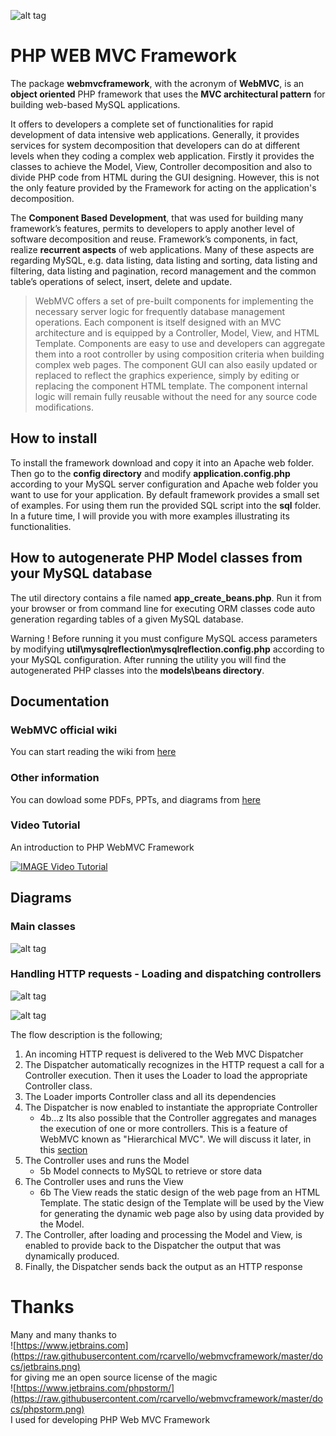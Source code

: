 ![alt tag](https://raw.githubusercontent.com/rcarvello/webmvcframework/master/docs/webmvclogo.png)
# PHP WEB MVC Framework
The package **webmvcframework**, with the acronym of **WebMVC**, is an **object oriented** PHP framework that uses the **MVC architectural  pattern** for building web-based MySQL applications.

It offers to developers a complete set of functionalities for rapid development of data intensive web applications. Generally, it provides services for system decomposition that developers can do at different levels when they coding a complex web application. Firstly it provides the classes to achieve the Model, View, Controller decomposition and also to divide PHP code from HTML during the GUI designing. However, this is not the only feature provided by the Framework for acting on the application's decomposition.

The **Component Based Development**, that was used for building many framework’s features, permits to developers to apply another level of software decomposition and reuse. Framework’s components, in fact, realize **recurrent aspects** of web applications. Many of these aspects are regarding MySQL, e.g. data listing, data listing and sorting, data listing and filtering, data listing and pagination, record management and the common table’s operations of select, insert, delete and update. 

> WebMVC offers a set of pre-built components for implementing the necessary server logic for frequently database management operations. Each component is itself designed with an MVC architecture and is equipped by a Controller, Model, View, and HTML Template. 
Components are easy to use and developers can aggregate them into a root controller by using composition criteria when building complex web pages. 
The component GUI can also easily updated or replaced to reflect the graphics experience, simply by editing or replacing the component  HTML template. The component internal logic will remain fully reusable without the need for any source code modifications.

## How to install
To install the framework download and copy it into an Apache web folder. Then go to the **config directory** and modify **application.config.php** according to your MySQL server configuration and Apache web folder you want to use for your application.
By default framework provides a small set  of examples. For using them run the provided SQL script into the **sql** folder.
In a future time, I will provide you with more examples illustrating its functionalities.  

## How to autogenerate PHP Model classes from your MySQL database
The util directory contains a file named **app_create_beans.php**.
Run it from your browser or from command line for executing ORM classes code auto generation regarding tables of a given MySQL database.

Warning !
Before running it you must configure MySQL access parameters by modifying **util\mysqlreflection\mysqlreflection.config.php** according to your MySQL configuration.
After running the utility you will find the autogenerated PHP classes into the **models\beans directory**.

## Documentation

###  WebMVC official wiki
You can start reading the wiki from [here](https://github.com/rcarvello/webmvcframework/wiki)

### Other information
You can dowload some PDFs, PPTs, and diagrams from [here](https://github.com/rcarvello/webmvcframework/tree/master/docs)

### Video Tutorial
An introduction to PHP WebMVC Framework   

[![IMAGE Video Tutorial](https://i.ytimg.com/vi/7zJFXLd4rk8/hqdefault.jpg?custom=true&w=196&h=220&stc=true&jpg444=true&jpgq=90&sp=67&sigh=5Dym90YTR05kyX82Kg8gW9VseUk)](https://www.youtube.com/watch?v=7zJFXLd4rk8&t=37s)

## Diagrams

### Main classes
![alt tag](https://raw.githubusercontent.com/rcarvello/webmvcframework/master/docs/framework.png)

### Handling HTTP requests - Loading and dispatching controllers
![alt tag](https://raw.githubusercontent.com/rcarvello/webmvcframework/master/docs/Dispatch%20and%20Create%20MVC%20Instance.png)


![alt tag](https://raw.githubusercontent.com/rcarvello/webmvcframework/master/docs/wiki_resource/WebMVCRequestHandling.png)

The flow description is the following;
1. An incoming HTTP request is delivered to the Web MVC Dispatcher 
2. The Dispatcher automatically recognizes in the HTTP request a call for a Controller execution. Then it uses the Loader to load the appropriate Controller class.
3. The Loader imports Controller class and all its dependencies
4. The Dispatcher is now enabled to instantiate the appropriate Controller
   * 4b...z Its also possible that the Controller aggregates and manages the execution of one or more controllers. This is a feature of WebMVC known as "Hierarchical MVC". We will discuss it later,  in this [section](https://github.com/rcarvello/webmvcframework/wiki/Content-based-decomposition)
5. The Controller uses and runs the Model
   * 5b Model connects to MySQL to retrieve or store data
6. The Controller uses and runs the View
   * 6b The View reads the static design of the web page from an HTML Template. The static design of the Template will be used by the View for generating the dynamic web page also by using data provided by the Model.
7. The Controller, after loading and processing the Model and View, is enabled to provide back to the Dispatcher the output that was dynamically produced.
8. Finally, the Dispatcher sends back the output as an HTTP response

# Thanks
Many and many thanks to    
![https://www.jetbrains.com](https://raw.githubusercontent.com/rcarvello/webmvcframework/master/docs/jetbrains.png)  
for giving me an open source license of the magic    
![https://www.jetbrains.com/phpstorm/](https://raw.githubusercontent.com/rcarvello/webmvcframework/master/docs/phpstorm.png)  
I used for developing PHP Web MVC Framework

